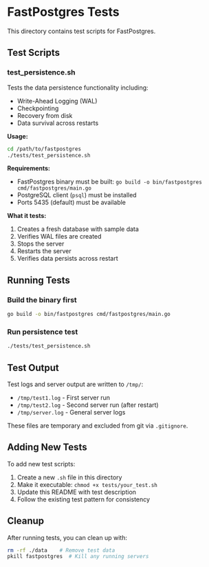 # FastPostgres Tests

This directory contains test scripts for FastPostgres.

## Test Scripts

### test_persistence.sh

Tests the data persistence functionality including:
- Write-Ahead Logging (WAL)
- Checkpointing
- Recovery from disk
- Data survival across restarts

**Usage:**
```bash
cd /path/to/fastpostgres
./tests/test_persistence.sh
```

**Requirements:**
- FastPostgres binary must be built: `go build -o bin/fastpostgres cmd/fastpostgres/main.go`
- PostgreSQL client (`psql`) must be installed
- Ports 5435 (default) must be available

**What it tests:**
1. Creates a fresh database with sample data
2. Verifies WAL files are created
3. Stops the server
4. Restarts the server
5. Verifies data persists across restart

## Running Tests

### Build the binary first
```bash
go build -o bin/fastpostgres cmd/fastpostgres/main.go
```

### Run persistence test
```bash
./tests/test_persistence.sh
```

## Test Output

Test logs and server output are written to `/tmp/`:
- `/tmp/test1.log` - First server run
- `/tmp/test2.log` - Second server run (after restart)
- `/tmp/server.log` - General server logs

These files are temporary and excluded from git via `.gitignore`.

## Adding New Tests

To add new test scripts:

1. Create a new `.sh` file in this directory
2. Make it executable: `chmod +x tests/your_test.sh`
3. Update this README with test description
4. Follow the existing test pattern for consistency

## Cleanup

After running tests, you can clean up with:
```bash
rm -rf ./data    # Remove test data
pkill fastpostgres  # Kill any running servers
```